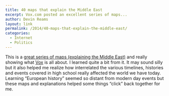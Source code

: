 ```yaml
---
title: 40 maps that explain the Middle East
excerpt: Vox.com posted an excellent series of maps...
author: Devin Reams
layout: link
permalink: /2014/40-maps-that-explain-the-middle-east/
categories:
  - Internet
  - Politics
---
```

This is a [great series of maps (explaining the Middle East)][1] and really showing what [Vox][2] is all about. I learned quite a bit from it. It may sound silly but it also helped me realize how interrelated the various timelines, histories and events covered in high school really affected the world we have today. Learning &#8220;European history&#8221; seemed so distant from modern day events but these maps and explanations helped some things &#8220;click&#8221; back together for me.

 [1]: http://www.vox.com/a/maps-explain-the-middle-east
 [2]: http://vox.com/